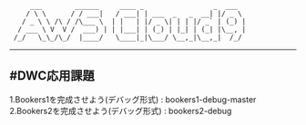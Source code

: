          ___        ______     ____ _                 _  ___  
        / \ \      / / ___|   / ___| | ___  _   _  __| |/ _ \ 
       / _ \ \ /\ / /\___ \  | |   | |/ _ \| | | |/ _` | (_) |
      / ___ \ V  V /  ___) | | |___| | (_) | |_| | (_| |\__, |
     /_/   \_\_/\_/  |____/   \____|_|\___/ \__,_|\__,_|  /_/ 
 ----------------------------------------------------------------- 


#DWC応用課題
 ----------------------------------------------------------------- 
1.Bookers1を完成させよう(デバッグ形式) : bookers1-debug-master
2.Bookers2を完成させよう(デバッグ形式) : bookers2-debug
